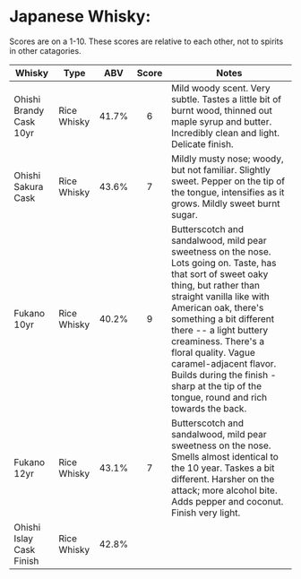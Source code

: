 # Japanese Whisky:

Scores are on a 1-10. These scores are relative to each other, not to spirits in other catagories.

| Whisky                   | Type        | ABV   | Score | Notes                                                                                                                                                                                                                                                                                                                                                                                                       |
|--------------------------|-------------|:-----:|:-----:|-------------------------------------------------------------------------------------------------------------------------------------------------------------------------------------------------------------------------------------------------------------------------------------------------------------------------------------------------------------------------------------------------------------|
| Ohishi Brandy Cask 10yr  | Rice Whisky | 41.7% | 6     | Mild woody scent. Very subtle. Tastes a little bit of burnt wood, thinned out maple syrup and butter. Incredibly clean and light. Delicate finish.                                                                                                                                                                                                                                                          |
| Ohishi Sakura Cask       | Rice Whisky | 43.6% | 7     | Mildly musty nose; woody, but not familiar. Slightly sweet. Pepper on the tip of the tongue, intensifies as it grows. Mildly sweet burnt sugar.                                                                                                                                                                                                                                                             |
| Fukano 10yr              | Rice Whisky | 40.2% | 9     | Butterscotch and sandalwood, mild pear sweetness on the nose. Lots going on. Taste, has that sort of sweet oaky thing, but rather than straight vanilla like with American oak, there's something a bit different there -- a light buttery creaminess. There's a floral quality. Vague caramel-adjacent flavor. Builds during the finish - sharp at the tip of the tongue, round and rich towards the back. |
| Fukano 12yr              | Rice Whisky | 43.1% | 7     | Butterscotch and sandalwood, mild pear sweetness on the nose. Smells almost identical to the 10 year. Taskes a bit different. Harsher on the attack; more alcohol bite. Adds pepper and coconut. Finish very light.                                                                                                                                                                                         |
| Ohishi Islay Cask Finish | Rice Whisky | 42.8% |       |                                                                                                                                                                                                                                                                                                                                                                                                             |
